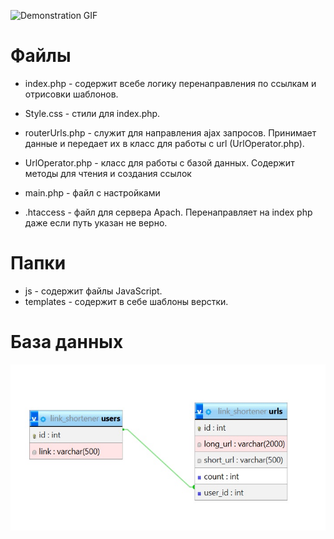 ![Demonstration GIF](./media/presentation.gif)

# Файлы
- index.php - содержит всебе логику перенаправления по ссылкам и отрисовки шаблонов.
- Style.css - стили для index.php.

- routerUrls.php - служит для направления ajax запросов. Принимает данные и передает их в класс для работы с url (UrlOperator.php).
- UrlOperator.php - класс для работы с базой данных. Содержит методы для чтения и создания ссылок
- main.php - файл с настройками

- .htaccess - файл для сервера Apach. Перенаправляет на index php даже если путь указан не верно.

# Папки
- js - содержит файлы JavaScript.
- templates - содержит в себе шаблоны верстки.

# База данных
![Demonstration GIF](./media/db.jpg)
